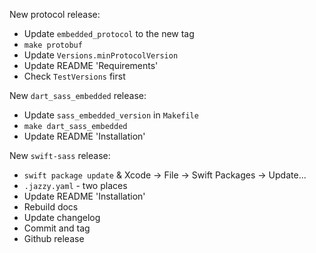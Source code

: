 New protocol release:
* Update `embedded_protocol` to the new tag
* `make protobuf`
* Update `Versions.minProtocolVersion`
* Update README 'Requirements'
* Check `TestVersions` first

New `dart_sass_embedded` release:
* Update `sass_embedded_version` in `Makefile`
* `make dart_sass_embedded`
* Update README 'Installation'

New `swift-sass` release:
* `swift package update` & Xcode -> File -> Swift Packages -> Update...
* `.jazzy.yaml` - two places
* Update README 'Installation'
* Rebuild docs
* Update changelog
* Commit and tag
* Github release
